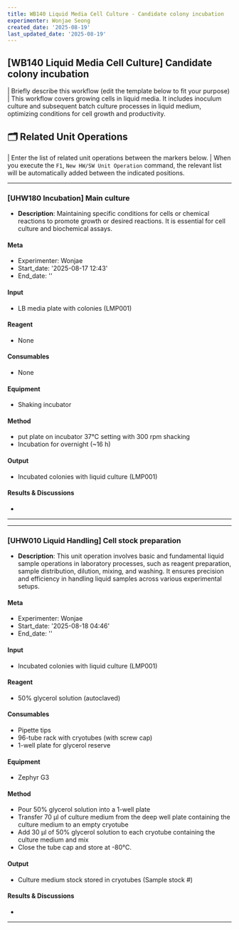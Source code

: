 ```yaml
---
title: WB140 Liquid Media Cell Culture - Candidate colony incubation
experimenter: Wonjae Seong
created_date: '2025-08-19'
last_updated_date: '2025-08-19'
---
```


## [WB140 Liquid Media Cell Culture] Candidate colony incubation
| Briefly describe this workflow (edit the template below to fit your purpose)
| This workflow covers growing cells in liquid media. It includes inoculum culture and subsequent batch culture processes in liquid medium, optimizing conditions for cell growth and productivity.

## 🗂️ Related Unit Operations

| Enter the list of related unit operations between the markers below.
| When you execute the `F1`, `New HW/SW Unit Operation` command, the relevant list will be automatically added between the indicated positions.


<!-- UNITOPERATION_LIST_START -->

------------------------------------------------------------------------

### [UHW180 Incubation] Main culture

- **Description**: Maintaining specific conditions for cells or chemical reactions to promote growth or desired reactions. It is essential for cell culture and biochemical assays.

#### Meta
- Experimenter: Wonjae
- Start_date: '2025-08-17 12:43'
- End_date: ''

#### Input
- LB media plate with colonies (LMP001)

#### Reagent
- None

#### Consumables
- None

#### Equipment
- Shaking incubator

#### Method

- put plate on incubator 37℃ setting with 300 rpm shacking
- Incubation for overnight (~16 h)

#### Output
- Incubated colonies with liquid culture (LMP001)

#### Results & Discussions
- 

------------------------------------------------------------------------


------------------------------------------------------------------------

### [UHW010 Liquid Handling] Cell stock preparation

- **Description**: This unit operation involves basic and fundamental liquid sample operations in laboratory processes, such as reagent preparation, sample distribution, dilution, mixing, and washing. It ensures precision and efficiency in handling liquid samples across various experimental setups.

#### Meta
- Experimenter: Wonjae
- Start_date: '2025-08-18 04:46'
- End_date: ''

#### Input
- Incubated colonies with liquid culture (LMP001)

#### Reagent
- 50% glycerol solution (autoclaved)

#### Consumables
- Pipette tips
- 96-tube rack with cryotubes (with screw cap)
- 1-well plate for glycerol reserve

#### Equipment
- Zephyr G3

#### Method

- Pour 50% glycerol solution into a 1-well plate
- Transfer 70 μl of culture medium from the deep well plate containing the culture medium to an empty cryotube
- Add 30 μl of 50% glycerol solution to each cryotube containing the culture medium and mix
- Close the tube cap and store at -80°C.

#### Output
- Culture medium stock stored in cryotubes (Sample stock #)

#### Results & Discussions
- 

------------------------------------------------------------------------

<!-- UNITOPERATION_LIST_END -->


